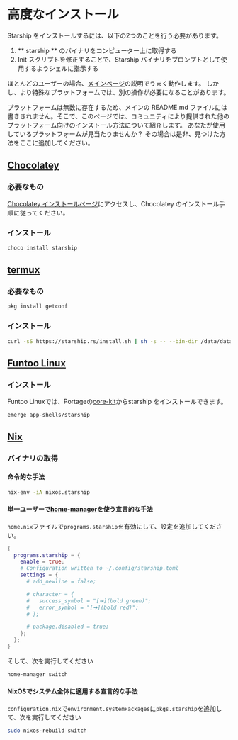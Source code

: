 # 高度なインストール

Starship をインストールするには、以下の2つのことを行う必要があります。

1. ** starship ** のバイナリをコンピューター上に取得する
1. Init スクリプトを修正することで、Starship バイナリをプロンプトとして使用するようシェルに指示する

ほとんどのユーザーの場合、[メインページ](/guide/#🚀-installation)の説明でうまく動作します。 しかし、より特殊なプラットフォームでは、別の操作が必要になることがあります。

プラットフォームは無数に存在するため、メインの README.md ファイルには書ききれません。そこで、このページでは、コミュニティにより提供された他のプラットフォーム向けのインストール方法について紹介します。 あなたが使用しているプラットフォームが見当たりませんか？ その場合は是非、見つけた方法をここに追加してください。

## [Chocolatey](https://chocolatey.org)

### 必要なもの

[Chocolatey インストールページ](https://chocolatey.org/install)にアクセスし、Chocolatey のインストール手順に従ってください。

### インストール

```powershell
choco install starship
```

## [termux](https://termux.com)

### 必要なもの

```sh
pkg install getconf
```

### インストール

```sh
curl -sS https://starship.rs/install.sh | sh -s -- --bin-dir /data/data/com.termux/files/usr/bin
```

## [Funtoo Linux](https://www.funtoo.org/Welcome)

### インストール

Funtoo Linuxでは、Portageの[core-kit](https://github.com/funtoo/core-kit/tree/1.4-release/app-shells/starship)からstarship をインストールできます。

```sh
emerge app-shells/starship
```

## [Nix](https://nixos.wiki/wiki/Nix)

### バイナリの取得

#### 命令的な手法

```sh
nix-env -iA nixos.starship
```

#### 単一ユーザーで[home-manager](https://github.com/nix-community/home-manager)を使う宣言的な手法

`home.nix`ファイルで`programs.starship`を有効にして、設定を追加してください。

```nix
{
  programs.starship = {
    enable = true;
    # Configuration written to ~/.config/starship.toml
    settings = {
      # add_newline = false;

      # character = {
      #   success_symbol = "[➜](bold green)";
      #   error_symbol = "[➜](bold red)";
      # };

      # package.disabled = true;
    };
  };
}
```

そして、次を実行してください

```sh
home-manager switch
```

#### NixOSでシステム全体に適用する宣言的な手法

`configuration.nix`で`environment.systemPackages`に`pkgs.starship`を追加して、次を実行してください

```sh
sudo nixos-rebuild switch
```
